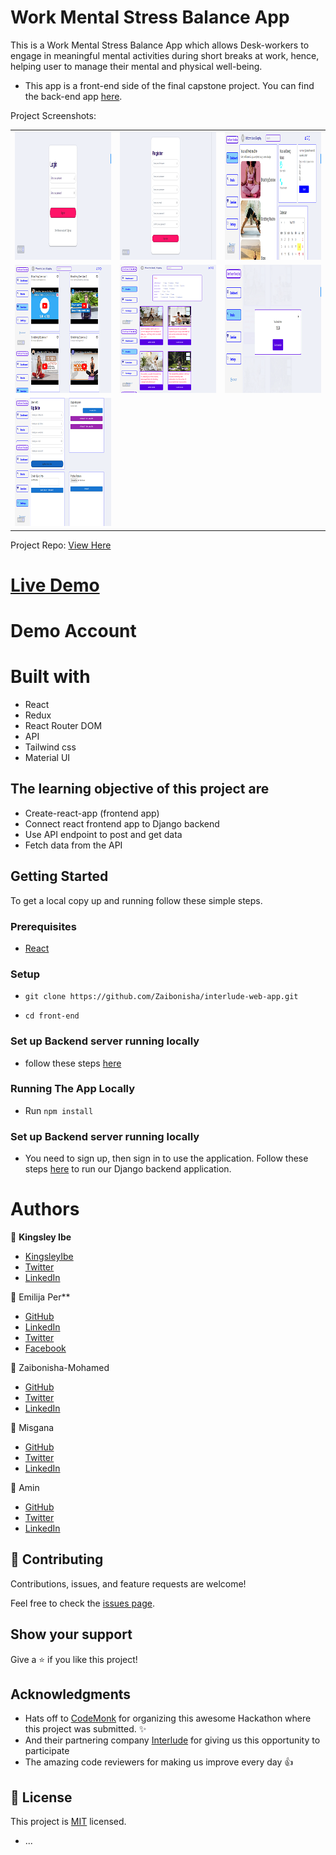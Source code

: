 # Work Mental Stress Balance App
This is a Work Mental Stress Balance App which allows Desk-workers to engage in meaningful mental activities during short breaks at work, hence, helping user to manage their mental and physical well-being.
 
- This app is a front-end side of the final capstone project. You can find the back-end app [here](https://github.com/Zaibonisha/interlude-web-app/tree/dev/back-end).
 
Project Screenshots:
<table>
  <tr>
    <td> <img src="./front-end/src/assets/images/login-screenshot.png"  alt="1" width = 310px height = 205px ></td>
    <td><img src="./front-end/src/assets/images/sign-up-screenshot.png" alt="2" width = 310px height = 205px></td>
    <td><img src="./front-end/src/assets/images/dashboard-screenshot.png" alt="3" width = 310px height = 205px></td>
   </tr> 
   <tr>
      <td><img src="./front-end/src/assets/images/exercise-screenshot.png" alt="4" width = 310px height = 205px></td>
      <td><img src="./front-end/src/assets/images/break-screenshot.png" alt="5" width = 310px height = 205px></td>
      <td><img src="./front-end/src/assets/images/break-timer-screenshot.png" alt="6" width = 310px height = 205px></td>
  </td>
   <tr>
      <td><img src="./front-end/src/assets/images/settings-screenshot.png" alt="7" width = 310px height = 205px></td>
  </td>
  </tr>
</table>
 
Project Repo:
[View Here](https://github.com/Zaibonisha/interlude-web-app)
 
# [Live Demo]()
 
# Demo Account
 
# Built with
 - React
 - Redux
 - React Router DOM
 - API
 - Tailwind css
 - Material UI
 
 
## The learning objective of this project are
 
- Create-react-app (frontend app)
- Connect react frontend app to Django backend
- Use API endpoint to post and get data
- Fetch data from the API
 
## Getting Started
 
To get a local copy up and running follow these simple steps.
 
### Prerequisites
 
- [React](https://reactjs.org/tutorial/tutorial.html#prerequisites)
 
### Setup
 
- ```git clone https://github.com/Zaibonisha/interlude-web-app.git```
 
- ```cd front-end```
 
### Set up Backend server running locally
- follow these steps [here](https://github.com/Zaibonisha/interlude-web-app/blob/dev/back-end/README.md)
 
### Running The App Locally
- Run `npm install`

### Set up Backend server running locally
- You need to sign up, then sign in to use the application. Follow these steps [here](https://github.com/Zaibonisha/interlude-web-app/blob/dev/back-end/README.md) to run our Django backend application.
 
# Authors
 
👤 **Kingsley Ibe**
 
- [KingsleyIbe](https://github.com/KingsleyIbe)
- [Twitter](https://twitter.com/ibekingsley2)
- [LinkedIn](https://www.linkedin.com/in/kingsley-ibe/)
 
 
 👤 Emilija Per**
 
- [GitHub]()
- [LinkedIn]()
- [Twitter]()
- [Facebook]()
 
👤 Zaibonisha-Mohamed
 
- [GitHub]()
- [Twitter]()
- [LinkedIn]()

👤 Misgana
 
- [GitHub]()
- [Twitter]()
- [LinkedIn]()

👤 Amin
 
- [GitHub]()
- [Twitter]()
- [LinkedIn]()
 
 
## 🤝 Contributing
 
Contributions, issues, and feature requests are welcome!
 
Feel free to check the [issues page](https://github.com/Zaibonisha/interlude-web-app/issues).
 
## Show your support
 
Give a ⭐️ if you like this project!
 
## Acknowledgments
 
- Hats off to [CodeMonk](https://www.codemonk.ai/) for organizing this awesome Hackathon where this project was submitted. ✨
- And their partnering company [Interlude](https://interlude.digital/) for giving us this opportunity to participate
- The amazing code reviewers for making us improve every day 👍
 
## 📝 License
 
This project is [MIT](./LICENCE) licensed.
* ...
 